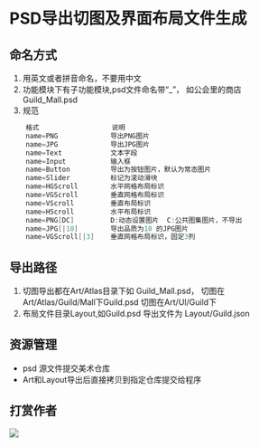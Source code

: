 PSD导出切图及界面布局文件生成
================

命名方式
---------------

1. 用英文或者拼音命名，不要用中文
2. 功能模块下有子功能模块,psd文件命名带“_”，
	如公会里的商店  Guild_Mall.psd
3. 规范
```go
    格式	                说明
    name=PNG	         导出PNG图片
    name=JPG	         导出JPG图片
    name=Text	         文本字段
    name=Input           输入框
    name=Button	         导出为按钮图片，默认为常态图片
    name=Slider	         标记为滚动滑块
    name=HGScroll	     水平网格布局标识
    name=VGScroll	     垂直网格布局标识
    name=VScroll	     垂直布局标识
    name=HScroll	     水平布局标识
    name=PNG[DC]	     D:动态设置图片  C:公共图集图片，不导出
    name=JPG[|10]	     导出品质为10 的JPG图片
    name=VGScroll[|3]  	 垂直网格布局标识，固定3列
```
   
导出路径
---------------

1. 切图导出都在Art/Atlas目录下如 Guild_Mall.psd， 切图在Art/Atlas/Guild/Mall下Guild.psd 切图在Art/UI/Guild下
2. 布局文件目录Layout,如Guild.psd 导出文件为 Layout/Guild.json
	
资源管理
---------------

* psd 源文件提交美术仓库
* Art和Layout导出后直接拷贝到指定仓库提交给程序

## 打赏作者

![](https://inews.gtimg.com/newsapp_bt/0/12589884703/641)